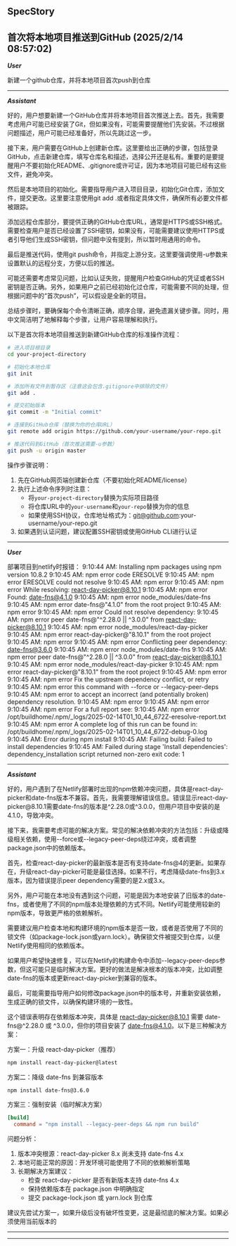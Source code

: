 ## SpecStory

## 首次将本地项目推送到GitHub (2025/2/14 08:57:02)

_**User**_

新建一个github仓库，并将本地项目首次push到仓库

---

_**Assistant**_

<think>
好的，用户想要新建一个GitHub仓库并将本地项目首次推送上去。首先，我需要考虑用户可能已经安装了Git，但如果没有，可能需要提醒他们先安装。不过根据问题描述，用户可能已经准备好，所以先跳过这一步。

接下来，用户需要在GitHub上创建新仓库。这里要给出正确的步骤，包括登录GitHub，点击新建仓库，填写仓库名和描述，选择公开还是私有。重要的是要提醒用户不要初始化README、.gitignore或许可证，因为本地项目可能已经有这些文件，避免冲突。

然后是本地项目的初始化。需要指导用户进入项目目录，初始化Git仓库，添加文件，提交更改。这里要注意使用git add .或者指定具体文件，确保所有必要文件都被跟踪。

添加远程仓库部分，要提供正确的GitHub仓库URL，通常是HTTPS或SSH格式。需要检查用户是否已经设置了SSH密钥，如果没有，可能需要建议使用HTTPS或者引导他们生成SSH密钥，但问题中没有提到，所以暂时用通用的命令。

最后是推送代码，使用git push命令，并指定上游分支。这里要强调使用-u参数来设置默认的远程分支，方便以后的推送。

可能还需要考虑常见问题，比如认证失败，提醒用户检查GitHub的凭证或者SSH密钥是否正确。另外，如果用户之前已经初始化过仓库，可能需要不同的处理，但根据问题中的“首次push”，可以假设是全新的项目。

总结步骤时，要确保每个命令清晰正确，顺序合理，避免遗漏关键步骤。同时，用中文简洁明了地解释每个步骤，让用户容易理解和执行。
</think>

以下是首次将本地项目推送到新建GitHub仓库的标准操作流程：

```bash
# 进入项目根目录
cd your-project-directory

# 初始化本地仓库
git init

# 添加所有文件到暂存区（注意这会包含.gitignore中排除的文件）
git add .

# 提交初始版本
git commit -m "Initial commit"

# 连接到GitHub仓库（替换为你的仓库URL）
git remote add origin https://github.com/your-username/your-repo.git

# 推送代码到GitHub（首次推送需要-u参数）
git push -u origin master
```

操作步骤说明：
1. 先在GitHub网页端创建新仓库（不要初始化README/license）
2. 执行上述命令序列时注意：
   - 将`your-project-directory`替换为实际项目路径
   - 将仓库URL中的`your-username`和`your-repo`替换为你的信息
   - 如果使用SSH协议，仓库地址格式为：git@github.com:your-username/your-repo.git
3. 如果遇到认证问题，建议配置SSH密钥或使用GitHub CLI进行认证

---

_**User**_

部署项目到netlify时报错：
9:10:44 AM: Installing npm packages using npm version 10.8.2
9:10:45 AM: npm error code ERESOLVE
9:10:45 AM: npm error ERESOLVE could not resolve
9:10:45 AM: npm error
9:10:45 AM: npm error While resolving: react-day-picker@8.10.1
9:10:45 AM: npm error Found: date-fns@4.1.0
9:10:45 AM: npm error node_modules/date-fns
9:10:45 AM: npm error   date-fns@"4.1.0" from the root project
9:10:45 AM: npm error
9:10:45 AM: npm error Could not resolve dependency:
9:10:45 AM: npm error peer date-fns@"^2.28.0 || ^3.0.0" from react-day-picker@8.10.1
9:10:45 AM: npm error node_modules/react-day-picker
9:10:45 AM: npm error   react-day-picker@"8.10.1" from the root project
9:10:45 AM: npm error
9:10:45 AM: npm error Conflicting peer dependency: date-fns@3.6.0
9:10:45 AM: npm error node_modules/date-fns
9:10:45 AM: npm error   peer date-fns@"^2.28.0 || ^3.0.0" from react-day-picker@8.10.1
9:10:45 AM: npm error   node_modules/react-day-picker
9:10:45 AM: npm error     react-day-picker@"8.10.1" from the root project
9:10:45 AM: npm error
9:10:45 AM: npm error Fix the upstream dependency conflict, or retry
9:10:45 AM: npm error this command with --force or --legacy-peer-deps
9:10:45 AM: npm error to accept an incorrect (and potentially broken) dependency resolution.
9:10:45 AM: npm error
9:10:45 AM: npm error
9:10:45 AM: npm error For a full report see:
9:10:45 AM: npm error /opt/buildhome/.npm/_logs/2025-02-14T01_10_44_672Z-eresolve-report.txt
9:10:45 AM: npm error A complete log of this run can be found in: /opt/buildhome/.npm/_logs/2025-02-14T01_10_44_672Z-debug-0.log
9:10:45 AM: Error during npm install
9:10:45 AM: Failing build: Failed to install dependencies
9:10:45 AM: Failed during stage 'Install dependencies': dependency_installation script returned non-zero exit code: 1


---

_**Assistant**_

<think>
好的，用户遇到了在Netlify部署时出现的npm依赖冲突问题，具体是react-day-picker和date-fns版本不兼容。首先，我需要理解错误信息。错误显示react-day-picker@8.10.1需要date-fns的版本是^2.28.0或^3.0.0，但用户项目中安装的是4.1.0，导致冲突。

接下来，我需要考虑可能的解决方案。常见的解决依赖冲突的方法包括：升级或降级相关依赖，使用--force或--legacy-peer-deps绕过冲突，或者调整package.json中的依赖版本。

首先，检查react-day-picker的最新版本是否有支持date-fns@4的更新。如果存在，升级react-day-picker可能是最佳选择。如果不行，考虑降级date-fns到3.x版本，因为错误提示peer dependency需要的是2.x或3.x。

另外，用户可能在本地没有遇到这个问题，可能是因为本地安装了旧版本的date-fns，或者使用了不同的npm版本处理依赖的方式不同。Netlify可能使用较新的npm版本，导致更严格的依赖解析。

需要建议用户检查本地和构建环境的npm版本是否一致，或者是否使用了不同的锁文件（如package-lock.json或yarn.lock）。确保锁文件被提交到仓库，以便Netlify使用相同的依赖版本。

如果用户希望快速修复，可以在Netlify的构建命令中添加--legacy-peer-deps参数，但这可能只是临时解决方案。更好的做法是解决根本的版本冲突，比如调整date-fns的版本或更新react-day-picker到兼容的版本。

最后，可能需要指导用户如何修改package.json中的版本号，并重新安装依赖，生成正确的锁文件，以确保构建环境的一致性。
</think>

这个错误表明存在依赖版本冲突，具体是 react-day-picker@8.10.1 需要 date-fns@^2.28.0 或 ^3.0.0，但你的项目安装了 date-fns@4.1.0。以下是三种解决方案：

方案一：升级 react-day-picker（推荐）
```bash
npm install react-day-picker@latest
```

方案二：降级 date-fns 到兼容版本
```bash
npm install date-fns@3.6.0
```

方案三：强制安装（临时解决方案）
```language:netlify.toml
[build]
  command = "npm install --legacy-peer-deps && npm run build"
```

问题分析：
1. 版本冲突根源：react-day-picker 8.x 尚未支持 date-fns 4.x
2. 本地可能正常的原因：开发环境可能使用了不同的依赖解析策略
3. 长期解决方案建议：
   - 检查 react-day-picker 是否有新版本支持 date-fns 4.x
   - 保持依赖版本在 package.json 中明确指定
   - 提交 package-lock.json 或 yarn.lock 到仓库

建议先尝试方案一，如果升级后没有破坏性变更，这是最彻底的解决方案。如果必须使用当前版本的

---



---

